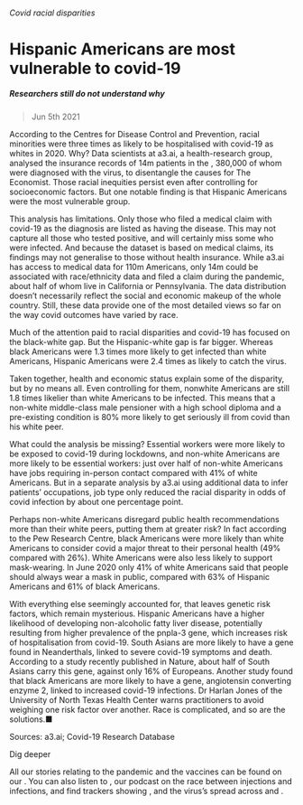 ###### Covid racial disparities
# Hispanic Americans are most vulnerable to covid-19 
##### Researchers still do not understand why 
> Jun 5th 2021 
According to the Centres for Disease Control and Prevention, racial minorities were three times as likely to be hospitalised with covid-19 as whites in 2020. Why? Data scientists at a3.ai, a health-research group, analysed the insurance records of 14m patients in the , 380,000 of whom were diagnosed with the virus, to disentangle the causes for The Economist. Those racial inequities persist even after controlling for socioeconomic factors. But one notable finding is that Hispanic Americans were the most vulnerable group. 
 This analysis has limitations. Only those who filed a medical claim with covid-19 as the diagnosis are listed as having the disease. This may not capture all those who tested positive, and will certainly miss some who were infected. And because the dataset is based on medical claims, its findings may not generalise to those without health insurance. While a3.ai has access to medical data for 110m Americans, only 14m could be associated with race/ethnicity data and filed a claim during the pandemic, about half of whom live in California or Pennsylvania. The data distribution doesn’t necessarily reflect the social and economic makeup of the whole country. Still, these data provide one of the most detailed views so far on the way covid outcomes have varied by race. 
 Much of the attention paid to racial disparities and covid-19 has focused on the black-white gap. But the Hispanic-white gap is far bigger. Whereas black Americans were 1.3 times more likely to get infected than white Americans, Hispanic Americans were 2.4 times as likely to catch the virus. 



 Taken together, health and economic status explain some of the disparity, but by no means all. Even controlling for them, nonwhite Americans are still 1.8 times likelier than white Americans to be infected. This means that a non-white middle-class male pensioner with a high school diploma and a pre-existing condition is 80% more likely to get seriously ill from covid than his white peer. 
 What could the analysis be missing? Essential workers were more likely to be exposed to covid-19 during lockdowns, and non-white Americans are more likely to be essential workers: just over half of non-white Americans have jobs requiring in-person contact compared with 41% of white Americans. But in a separate analysis by a3.ai using additional data to infer patients’ occupations, job type only reduced the racial disparity in odds of covid infection by about one percentage point. 
 Perhaps non-white Americans disregard public health recommendations more than their white peers, putting them at greater risk? In fact according to the Pew Research Centre, black Americans were more likely than white Americans to consider covid a major threat to their personal health (49% compared with 26%). White Americans were also less likely to support mask-wearing. In June 2020 only 41% of white Americans said that people should always wear a mask in public, compared with 63% of Hispanic Americans and 61% of black Americans. 
 With everything else seemingly accounted for, that leaves genetic risk factors, which remain mysterious. Hispanic Americans have a higher likelihood of developing non-alcoholic fatty liver disease, potentially resulting from higher prevalence of the pnpla-3 gene, which increases risk of hospitalisation from covid-19. South Asians are more likely to have a gene found in Neanderthals, linked to severe covid-19 symptoms and death. According to a study recently published in Nature, about half of South Asians carry this gene, against only 16% of Europeans. Another study found that black Americans are more likely to have a gene, angiotensin converting enzyme 2, linked to increased covid-19 infections. Dr Harlan Jones of the University of North Texas Health Center warns practitioners to avoid weighing one risk factor over another. Race is complicated, and so are the solutions.■ 
 Sources: a3.ai; Covid-19 Research Database

Dig deeper

All our stories relating to the pandemic and the vaccines can be found on our . You can also listen to , our podcast on the race between injections and infections, and find trackers showing ,  and the virus’s spread across  and .
